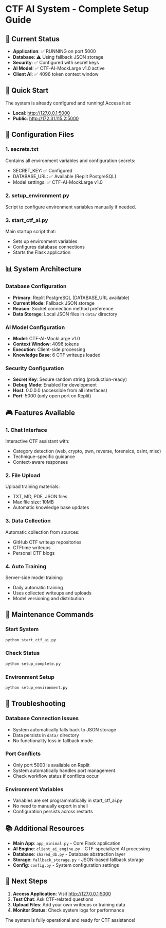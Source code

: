 # CTF AI System - Complete Setup Guide

## 🎯 Current Status
- **Application**: ✅ RUNNING on port 5000
- **Database**: ⚠️ Using fallback JSON storage
- **Security**: ✅ Configured with secret keys
- **AI Model**: ✅ CTF-AI-MockLarge v1.0 active
- **Client AI**: ✅ 4096 token context window

## 🚀 Quick Start
The system is already configured and running! Access it at:
- **Local**: http://127.0.0.1:5000
- **Public**: http://172.31.115.2:5000

## 🔧 Configuration Files

### 1. secrets.txt
Contains all environment variables and configuration secrets:
- SECRET_KEY: ✅ Configured
- DATABASE_URL: ✅ Available (Replit PostgreSQL)
- Model settings: ✅ CTF-AI-MockLarge v1.0

### 2. setup_environment.py
Script to configure environment variables manually if needed.

### 3. start_ctf_ai.py
Main startup script that:
- Sets up environment variables
- Configures database connections
- Starts the Flask application

## 📊 System Architecture

### Database Configuration
- **Primary**: Replit PostgreSQL (DATABASE_URL available)
- **Current Mode**: Fallback JSON storage
- **Reason**: Socket connection method preference
- **Data Storage**: Local JSON files in `data/` directory

### AI Model Configuration
- **Model**: CTF-AI-MockLarge v1.0
- **Context Window**: 4096 tokens
- **Execution**: Client-side processing
- **Knowledge Base**: 6 CTF writeups loaded

### Security Configuration
- **Secret Key**: Secure random string (production-ready)
- **Debug Mode**: Enabled for development
- **Host**: 0.0.0.0 (accessible from all interfaces)
- **Port**: 5000 (only open port on Replit)

## 🎮 Features Available

### 1. Chat Interface
Interactive CTF assistant with:
- Category detection (web, crypto, pwn, reverse, forensics, osint, misc)
- Technique-specific guidance
- Context-aware responses

### 2. File Upload
Upload training materials:
- TXT, MD, PDF, JSON files
- Max file size: 10MB
- Automatic knowledge base updates

### 3. Data Collection
Automatic collection from sources:
- GitHub CTF writeup repositories
- CTFtime writeups
- Personal CTF blogs

### 4. Auto Training
Server-side model training:
- Daily automatic training
- Uses collected writeups and uploads
- Model versioning and distribution

## 🔧 Maintenance Commands

### Start System
```bash
python start_ctf_ai.py
```

### Check Status
```bash
python setup_complete.py
```

### Environment Setup
```bash
python setup_environment.py
```

## 🐛 Troubleshooting

### Database Connection Issues
- System automatically falls back to JSON storage
- Data persists in `data/` directory
- No functionality loss in fallback mode

### Port Conflicts
- Only port 5000 is available on Replit
- System automatically handles port management
- Check workflow status if conflicts occur

### Environment Variables
- Variables are set programmatically in start_ctf_ai.py
- No need to manually export in shell
- Configuration persists across restarts

## 📚 Additional Resources

- **Main App**: `app_minimal.py` - Core Flask application
- **AI Engine**: `client_ai_engine.py` - CTF-specialized AI processing
- **Database**: `shared_db.py` - Database abstraction layer
- **Storage**: `fallback_storage.py` - JSON-based fallback storage
- **Config**: `config.py` - System configuration settings

## 🎯 Next Steps

1. **Access Application**: Visit http://127.0.0.1:5000
2. **Test Chat**: Ask CTF-related questions
3. **Upload Files**: Add your own writeups or training data
4. **Monitor Status**: Check system logs for performance

The system is fully operational and ready for CTF assistance!